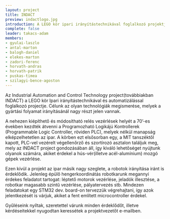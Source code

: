 ```yaml
---
layout: project
title: INDACT
preview: indactlogo.jpg
introduction: A LEGO kör ipari irányítástechnikával foglalkozó projektje.
complete: false
leader: takacs-adam
members:
- gyulai-laszlo
- antal-marton
- balogh-daniel
- elekes-marton
- zadori-ferenc
- horvath-andras
- horvath-patrik
- puskas-timea
- szilagyi-bence-agoston
---
```

Az Industrial Automation and Control Technology project(továbbiakban INDACT) a LEGO kör Ipari irányítástechnikával és automatizálással foglalkozó projectje. Célunk az olyan technológiák megismerése, melyek a gyártási folyamat irányításánál nagy részt jelen vannak.

A nehezen kiépíthető és módosítható relés vezérlések helyét a 70’-es években kezdték átvenni a Programozható Logikájú Kontrollerek (Programmable Logic Controller, röviden PLC), melyek nélkül manapság elképzelhetetlen az ipar. A körben ezt elsősorban egy, a MIT tanszéktől kapott, PLC-vel vezérelt végellenőrző és szortírozó asztalon találjuk meg, mely az INDACT project gondozásában áll, így kiváló lehetőséget nyújtunk olyanok számára, akiket érdekel a hús-vér(illetve acél-alumínium) mozgó gépek vezérlése.

Ezen kívül a projekt az ipar másik nagy szeglete, a robotok irányítása iránt is érdeklődik. Jelenleg épülő hengerkoordinátás robotkarunk megannyi érdekes feladatot tartogat: léptető motorok vezérlése, jeladók illesztése, a robotkar magasabb szintű vezérlése, pályatervezés stb. Mindezen feladatokat egy STM32 dev. board-on tervezzük végrehajtani, így azok jelentkezését is várjuk, akiket a fent említett microcontroller érdekel.

Gyűléseink nyíltak, szeretettel várunk minden érdeklődőt, illetve kérdéseitekkel nyugodtan keressétek a projektvezetőt e-mailben.
